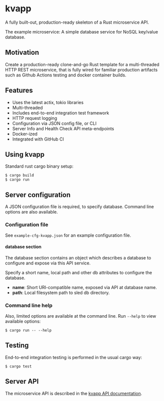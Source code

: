 # kvapp
A fully built-out, production-ready skeleton of a Rust microservice API.

The example microservice:  A simple database service for NoSQL key/value database.

## Motivation

Create a production-ready clone-and-go Rust template for a multi-threaded HTTP REST
microservice, that is fully wired for familiar production artifacts such
as Github Actions testing and docker container builds.

## Features

* Uses the latest actix, tokio libraries
* Multi-threaded
* Includes end-to-end integration test framework
* HTTP request logging
* Configuration via JSON config file, or CLI
* Server Info and Health Check API meta-endpoints
* Docker-ized
* Integrated with GitHub CI

## Using kvapp

Standard rust cargo binary setup:
```
$ cargo build
$ cargo run
```

## Server configuration

A JSON configuration file is required, to specify database.  Command line 
options are also available.

### Configuration file

See `example-cfg-kvapp.json` for an example configuration file.

#### database section

The database section contains an object which
describes a database to configure and expose via this API service.

Specify a short name, local path and other db attributes to configure
the database.

* **name**:  Short URI-compatible name, exposed via API at database
  name.
* **path**:  Local filesystem path to sled db directory.

### Command line help

Also, limited options are available at the command line.  Run `--help`
to view available options:

```
$ cargo run -- --help
```

## Testing

End-to-end integration testing is performed in the usual cargo way:
```
$ cargo test
```

## Server API

The microservice API is described in the [kvapp API documentation](API.md).

